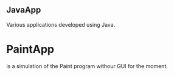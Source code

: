 ## JavaApp

Various applications developed using Java.

# PaintApp
  is a simulation of the Paint program withour GUI for the moment.
